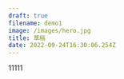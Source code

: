 ```yaml
---
draft: true
filename: demo1
image: /images/hero.jpg
title: 草稿
date: 2022-09-24T16:30:06.254Z
---
```

11111